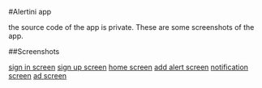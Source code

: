 #Alertini app

the source code of the app is private. These are some screenshots of the app.

##Screenshots

[sign in screen](https://i.imgur.com/17ohzv3.jpg)
[sign up screen](https://i.imgur.com/tVuBS5G.jpg)
[home screen](https://i.imgur.com/BxigZax.jpg)
[add alert screen](https://i.imgur.com/dxVd076.png)
[notification screen](https://i.imgur.com/1MbNwlC.png)
[ad screen](https://i.imgur.com/YzRhh50.jpg)